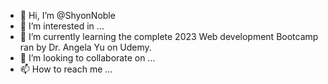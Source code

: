 - 👋 Hi, I’m @ShyonNoble
- 👀 I’m interested in ...
- 🌱 I’m currently learning the complete 2023 Web development Bootcamp ran by Dr. Angela Yu on Udemy.
- 💞️ I’m looking to collaborate on ...
- 📫 How to reach me ...

<!---
ShyonNoble/ShyonNoble is a ✨ special ✨ repository because its `README.md` (this file) appears on your GitHub profile.
You can click the Preview link to take a look at your changes.
--->
